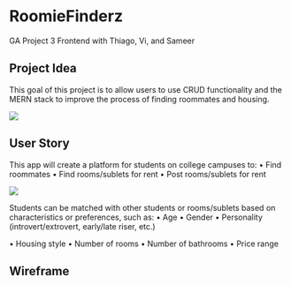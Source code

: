 # RoomieFinderz
GA Project 3 Frontend with Thiago, Vi, and Sameer

<h2> Project Idea </h2>

This goal of this project is to allow users to use CRUD functionality and the MERN stack to improve the process of finding roommates and housing.

<img src='/Users/sameer.laul/Downloads/Untitled.jpg'>

<h2>User Story</h2>

This app will create a platform for students on college campuses to: 
   • Find roommates
   • Find rooms/sublets for rent
   • Post rooms/sublets for rent

<img src='/Users/sameer.laul/Downloads/Untitled2.jpg'>

Students can be matched with other students or rooms/sublets based on characteristics or preferences, such as:
   • Age
   • Gender
   • Personality (introvert/extrovert, early/late riser, etc.)

   • Housing style
   • Number of rooms
   • Number of bathrooms
   • Price range

<h2>Wireframe</h2>


